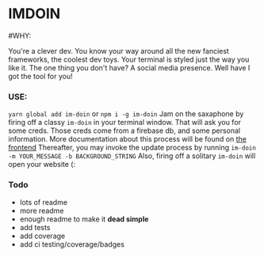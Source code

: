 # IMDOIN

#WHY:

You're a clever dev. You know your way around all the new fanciest frameworks,
the coolest dev toys. Your terminal is styled just the way you like it. The one
thing you don't have? A social media presence. Well have I got the tool for you!

### USE:
`yarn global add im-doin` or `npm i -g im-doin`
Jam on the saxaphone by firing off a classy `im-doin` in your terminal window.
That will ask you for some creds. Those creds come from a firebase db, and some personal information.
More documentation about this process will be found on [the frontend](https://github.com/one19/im-doin-frontend)
Thereafter, you may invoke the update process by running `im-doin -m YOUR_MESSAGE -b BACKGROUND_STRING`
Also, firing off a solitary `im-doin` will open your website (: 

### Todo
* lots of readme
* more readme
* enough readme to make it **dead simple**
* add tests
* add coverage
* add ci testing/coverage/badges
